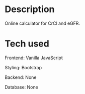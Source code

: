 # Description

Online calculator for CrCl and eGFR.

# Tech used

Frontend: Vanilla JavaScript

Styling: Bootstrap

Backend: None

Database: None
